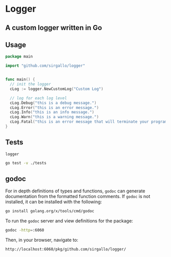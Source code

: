 # Logger

## A custom logger written in Go


## Usage

```go
package main

import "github.com/sirgallo/logger"


func main() {
  // init the logger
  cLog := logger.NewCustomLog("Custom Log")

  // log for each log level
  cLog.Debug("this is a debug message.")
  cLog.Error("this is an error message.")
  cLog.Info("this is an info message.")
  cLog.Warn("this is a warning message.")
  cLog.Fatal("this is an error message that will terminate your program.")
}
```


## Tests

`logger`
```bash
go test -v ./tests
```


## godoc

For in depth definitions of types and functions, `godoc` can generate documentation from the formatted function comments. If `godoc` is not installed, it can be installed with the following:
```bash
go install golang.org/x/tools/cmd/godoc
```

To run the `godoc` server and view definitions for the package:
```bash
godoc -http=:6060
```

Then, in your browser, navigate to:
```
http://localhost:6060/pkg/github.com/sirgallo/logger/
```